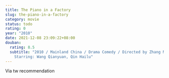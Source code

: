 ```yaml
---
title: The Piano in a Factory
slug: the-piano-in-a-factory
category: movie
status: todo
rating: 0
year: "2010"
date: 2021-12-08 23:09:22+08:00
douban:
  rating: 8.5
  subtitle: "2010 / Mainland China / Drama Comedy / Directed by Zhang Meng /
    Starring: Wang Qianyuan, Qin Hailu"
---
```


Via tw recommendation
